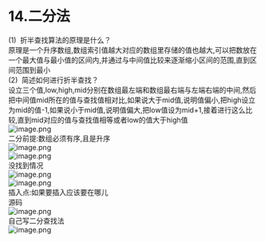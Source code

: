 # 14.二分法

(1)  折半查找算法的原理是什么？<br />原理是一个升序数组,数组索引值越大对应的数组里存储的值也越大,可以把数放在一个最大值与最小值的区间内,并通过与中间值比较来逐渐缩小区间的范围,直到区间范围到最小<br />(2)  简述如何进行折半查找？<br />设立三个值,low,high,mid分别在数组最左端和数组最右端与左端右端的中间,然后把中间值mid所在的值与查找值相对比,如果说大于mid值,说明值偏小,把high设立为mid的值-1,如果说小于mid值,说明值偏大,把low值设为mid+1,接着进行这么比较,直到mid对应的值与查找值相等或者low的值大于high值<br />![image.png](https://cdn.nlark.com/yuque/0/2019/png/349894/1559639618981-c76ec82f-32c5-40e1-a92d-e0dfb16bc5d7.png#align=left&display=inline&height=254&name=image.png&originHeight=254&originWidth=574&size=33120&status=done&width=574)<br />二分前提:数组必须有序,且是升序<br />![image.png](https://cdn.nlark.com/yuque/0/2019/png/349894/1559639673573-fa5a931a-2342-4030-9e8f-70bae09ef9ad.png#align=left&display=inline&height=166&name=image.png&originHeight=166&originWidth=394&size=29084&status=done&width=394)<br />![image.png](https://cdn.nlark.com/yuque/0/2019/png/349894/1559639718218-d25bcf9f-313e-4322-8eb3-e44e5b2be431.png#align=left&display=inline&height=158&name=image.png&originHeight=158&originWidth=581&size=41159&status=done&width=581)<br />没找到情况<br />![image.png](https://cdn.nlark.com/yuque/0/2019/png/349894/1559639838808-94d40e5b-7be6-466e-9509-5967bf172ccb.png#align=left&display=inline&height=513&name=image.png&originHeight=513&originWidth=880&size=68700&status=done&width=880)<br />![image.png](https://cdn.nlark.com/yuque/0/2019/png/349894/1559639937091-c0b699d5-1119-42e5-af39-a4a60243a5af.png#align=left&display=inline&height=397&name=image.png&originHeight=397&originWidth=948&size=200005&status=done&width=948)<br />插入点:如果要插入应该要在哪儿<br />源码<br />![image.png](https://cdn.nlark.com/yuque/0/2019/png/349894/1559640144614-391fadca-bdd4-4c00-a020-a0ca7517cdd9.png#align=left&display=inline&height=444&name=image.png&originHeight=444&originWidth=972&size=222750&status=done&width=972)<br />自己写二分查找法<br />![image.png](https://cdn.nlark.com/yuque/0/2019/png/349894/1559640198306-e3a421cf-2e8a-49e3-836a-8027c9466fd1.png#align=left&display=inline&height=413&name=image.png&originHeight=413&originWidth=767&size=200041&status=done&width=767)
